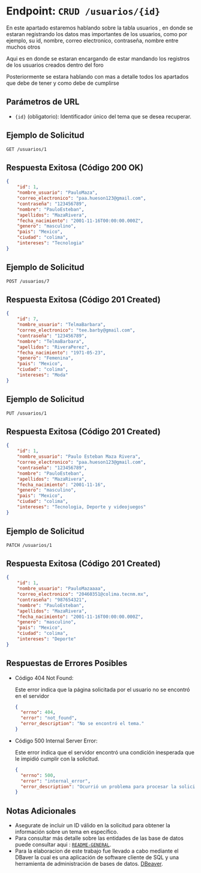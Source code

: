 # Endpoint: `CRUD /usuarios/{id}`

En este apartado estaremos hablando sobre la tabla usuarios , en donde se estaran registrando los datos mas importantes de los usuarios, como por ejemplo, su id, nombre, correo electronico, contraseña, nombre entre muchos otros

Aqui es en donde se estaran encargando de estar mandando los registros de los usuarios creados dentro del foro

Posteriormente se estara hablando con mas a detalle todos los apartados que debe de tener y como debe de cumplirse

## Parámetros de URL
- `{id}` (obligatorio): Identificador único del tema que se desea recuperar.

## Ejemplo de Solicitud
```http
GET /usuarios/1
```

## Respuesta Exitosa (Código 200 OK)
```json
{
    "id": 1,
    "nombre_usuario": "PauloMaza",
    "correo_electronico": "paa.hueson123@gmail.com",
    "contraseña": "123456789",
    "nombre": "PauloEsteban",
    "apellidos": "MazaRivera",
    "fecha_nacimiento": "2001-11-16T00:00:00.000Z",
    "genero": "masculino",
    "pais": "Mexico",
    "ciudad": "colima",
    "intereses": "Tecnologia"
}
```

## Ejemplo de Solicitud
```http
POST /usuarios/7
```
## Respuesta Exitosa (Código 201 Created)
```json
{
    "id": 7,
    "nombre_usuario": "TelmaBarbara",
    "correo_electronico": "tee.barby@gmail.com",
    "contraseña": "123456789",
    "nombre": "TelmaBarbara",
    "apellidos": "RiveraPerez",
    "fecha_nacimiento": "1971-05-23",
    "genero": "Femenina",
    "pais": "Mexico",
    "ciudad": "colima",
    "intereses": "Moda"
}
```

## Ejemplo de Solicitud
```http
PUT /usuarios/1
```
## Respuesta Exitosa (Código 201 Created)
```json
{
    "id": 1,
    "nombre_usuario": "Paulo Esteban Maza Rivera",
    "correo_electronico": "paa.hueson123@gmail.com",
    "contraseña": "123456789",
    "nombre": "PauloEsteban",
    "apellidos": "MazaRivera",
    "fecha_nacimiento": "2001-11-16",
    "genero": "masculino",
    "pais": "Mexico",
    "ciudad": "colima",
    "intereses": "Tecnologia, Deporte y videojuegos"
}
```

## Ejemplo de Solicitud
```http
PATCH /usuarios/1
```

## Respuesta Exitosa (Código 201 Created)
```json
{
    "id": 1,
    "nombre_usuario": "PauloMazaaaa",
    "correo_electronico": "20460351@colima.tecnm.mx",
    "contraseña": "987654321",
    "nombre": "PauloEsteban",
    "apellidos": "MazaRivera",
    "fecha_nacimiento": "2001-11-16T00:00:00.000Z",
    "genero": "masculino",
    "pais": "Mexico",
    "ciudad": "colima",
    "intereses": "Deporte"
}
```

## Respuestas de Errores Posibles
- Código 404 Not Found:

  Este error indica que la página solicitada por el usuario no se encontró en el servidor
  ```json
  {
    "errno": 404,
    "error": "not_found",
    "error_description": "No se encontró el tema."
  }
  ```

- Código 500 Internal Server Error:

  Este error indica que el servidor encontró una condición inesperada que le impidió cumplir con la solicitud.
  ```json
  {
    "errno": 500,
    "error": "internal_error",
    "error_description": "Ocurrió un problema para procesar la solicitud"
  }
  ``` 

## Notas Adicionales

- Asegurate de incluir un ID válido en la solicitud para obtener la información
  sobre un tema en específico.
- Para consultar más detalle sobre las entidades de las base de datos puede consultar aqui : [`README-GENERAL`](../../README.md).
- Para la elaboracion de este trabajo fue llevado a cabo mediante el DBaver la cual es una aplicación de software cliente de SQL y una herramienta de administración de bases de datos. [DBeaver](https://dbeaver.io).